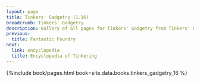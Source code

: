 ```yaml
---
layout: page
title: Tinkers' Gadgetry (1.16)
breadcrumb: Tinkers' Gadgetry
description: Gallery of all pages for Tinkers' Gadgetry from Tinkers' Construct in Minecraft 1.16.5.
previous:
  title: Fantastic Foundry
next:
  link: encyclopedia
  title: Encyclopedia of Tinkering
---
```


{%include book/pages.html book=site.data.books.tinkers_gadgetry_16 %}